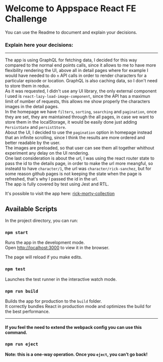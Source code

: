 # Welcome to Appspace React FE Challenge

You can use the Readme to document and explain your decisions.

### Explain here your decisions:

---

The app is using GraphQL for fetching data, I decided for this way compared to the normal end points calls, since it allows to me to have more flexibility rendering the UI, above all in detail pages where for example I would have needed to do `n` API calls in order to render characters for a particular episode or location. GraphQL is also caching data, so I don't need to store them in redux.\
As it was requested, I didn't use any UI library, the only external component I used is `react-lazy-load-image-component`, since the API has a maximun limit of number of requests, this allows me show properly the characters images in the detail pages.\
In the homepage we have `filters`, `sorting`, `searching` and `pagination`, once they are set, they are maintained through the all pages, in case we want to store them in the localStorage, it would be easily done just adding `PersistGate` and `persistStore`.\
About the UI, I decided to use the `pagination` option in homepage instead that an infinite scrolling, since I think the results are more ordered and better readable by the user.\
The images are preloaded, so that user can see them all together whithout experiment any delay on the UI rendering.\
One last consideration is about the url, I was using the react router state to pass the id to the details page, in order to make the url more meangful, so insteatd to have `character/1`, the url was `character/rick-sanchez`, but for some reason github pages is not keeping the state when the page is refreshed, that's why I passed the id in the url.\
The app is fully covered by test using Jest and RTL.

It's possible to visit the app here: [rick-morty-collection](https://riccardoferranti.github.io/rick-morty-collection)

## Available Scripts

In the project directory, you can run:

### `npm start`
Runs the app in the development mode.\
Open [http://localhost:3000](http://localhost:3000) to view it in the browser.

The page will reload if you make edits.

### `npm test`
Launches the test runner in the interactive watch mode.

### `npm run build`
Builds the app for production to the `build` folder.\
It correctly bundles React in production mode and optimizes the build for the best performance.

---

#### If you feel the need to extend the webpack config you can use this command.

### `npm run eject`
**Note: this is a one-way operation. Once you `eject`, you can’t go back!**
